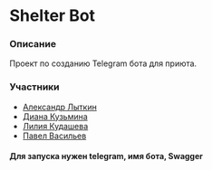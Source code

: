 # Shelter Bot #

### Описание ###

Проект по созданию Telegram бота для приюта.

### Участники ###

* [Александр Лыткин](https://github.com/AlexandrLytkin "Ссылка на GitHub")
* [Диана Кузьмина](https://github.com/Dianakyz "Ссылка на GitHub")
* [Лилия Кудашева](https://github.com/liliyakudashe "Ссылка на GitHub")
* [Павел Васильев](https://github.com/vx007 "Ссылка на GitHub")

#### Для запуска нужен telegram, имя бота, Swagger ####
